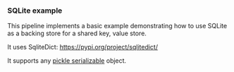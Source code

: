 ### SQLite example

This pipeline implements a basic example demonstrating how to use SQLite as a backing store for a shared key, value store.

It uses SqliteDict: https://pypi.org/project/sqlitedict/

It supports any [pickle serializable](https://docs.python.org/3/library/pickle.html) object.